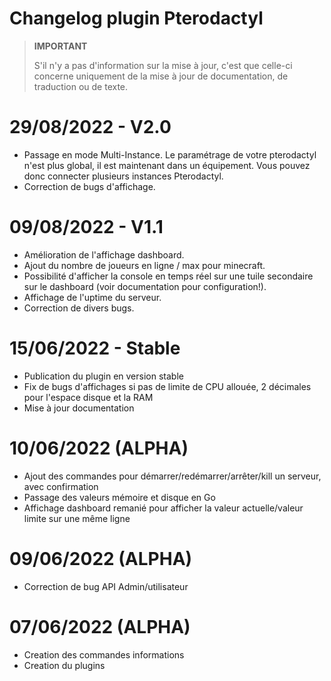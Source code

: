 # Changelog plugin Pterodactyl  

> **IMPORTANT**  
>  
> S'il n'y a pas d'information sur la mise à jour, c'est que celle-ci concerne uniquement de la mise à jour de documentation, de traduction ou de texte.  

# 29/08/2022 - V2.0  
  
- Passage en mode Multi-Instance. Le paramétrage de votre pterodactyl n'est plus global, il est maintenant dans un équipement. Vous pouvez donc connecter plusieurs instances Pterodactyl.  
- Correction de bugs d'affichage.  

# 09/08/2022 - V1.1  

- Amélioration de l'affichage dashboard.  
- Ajout du nombre de joueurs en ligne / max pour minecraft.  
- Possibilité d'afficher la console en temps réel sur une tuile secondaire sur le dashboard (voir documentation pour configuration!).  
- Affichage de l'uptime du serveur.  
- Correction de divers bugs.  
  
# 15/06/2022 - Stable

- Publication du plugin en version stable
- Fix de bugs d'affichages si pas de limite de CPU allouée, 2 décimales pour l'espace disque et la RAM
- Mise à jour documentation

# 10/06/2022 (ALPHA)

- Ajout des commandes pour démarrer/redémarrer/arrêter/kill un serveur, avec confirmation  
- Passage des valeurs mémoire et disque en Go  
- Affichage dashboard remanié pour afficher la valeur actuelle/valeur limite sur une même ligne 


# 09/06/2022 (ALPHA)

- Correction de bug API Admin/utilisateur


# 07/06/2022 (ALPHA)

- Creation des commandes informations
- Creation du plugins
